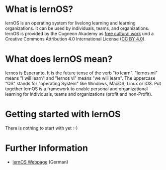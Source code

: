 # What is lernOS?
lernOS is an operating system for livelong learning and learning organizations. It can be used by individuals, teams, and organizations. lernOS is provided by the Cogneon Akademy as [free cultural work](https://creativecommons.org/share-your-work/public-domain/freeworks/) und a Creative Commons Attribution 4.0 International License ([CC BY 4.0](https://creativecommons.org/licenses/by/4.0/)).

# What does lernOS mean?
lernos is Esperanto. It is the future tense of the verb "to learn". "lernos mi" means "I will learn" and "lernos vi" means "we will learn". The uppercase "OS" stands for "operating System" like Windows, MacOS, Linux or iOS. Put together lernOS is a framework to enable personal and organizational learning for individuals, teams and organizations (profit and non-Profit).

# Getting started with lernOS
There is nothing to start with yet :-)

# Further Information
* [lernOS Webpage](http://lernos.org) (German)